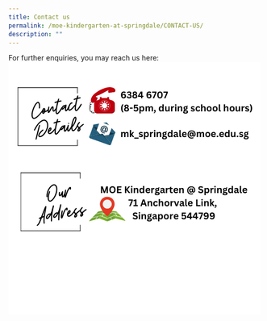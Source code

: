 ```yaml
---
title: Contact us
permalink: /moe-kindergarten-at-springdale/CONTACT-US/
description: ""
---
```

For further enquiries, you may reach us here:
![](/images/MK%20Contact%20Details%20UPDATED.png)